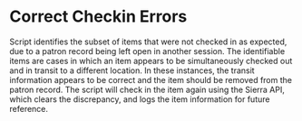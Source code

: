 # Correct Checkin Errors
 Script identifies the subset of items that were not checked in as expected, due to a patron record being left open in another session.
 The identifiable items are cases in which an item appears to be simultaneously checked out and in transit to a different location.
 In these instances, the transit information appears to be correct and the item should be removed from the patron record.
 The script will check in the item again using the Sierra API, which clears the discrepancy, and logs the item information for future reference.
